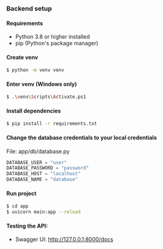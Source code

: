 ### Backend setup

#### Requirements
- Python 3.8 or higher installed
- pip (Python's package manager)

#### Create venv
```bash
$ python -m venv venv
```

#### Enter venv (Windows only)
```bash
$ .\venv\Scripts\Activate.ps1
```

#### Install dependencies
```bash
$ pip install -r requirements.txt
```

#### Change the database credentials to your local credentials
File: app/db/database.py
```python
DATABASE_USER = "user"
DATABASE_PASSWORD = "password"
DATABASE_HOST = "localhost"
DATABASE_NAME = "database"
```

#### Run project
```bash
$ cd app
$ uvicorn main:app --reload
```

#### Testing the API:
* Swagger UI: http://127.0.0.1:8000/docs
